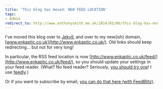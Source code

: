 ```yaml
---
title: 'This blog has moved: NEW FEED LOCATION'
tags:
- Admin
redirect_to: http://www.anthonysmith.me.uk/2014/02/06/this-blog-has-moved-new-feed-location/
---
```

I've moved this blog over to [Jekyll](http://jekyllrb.com/), and over to my new(ish) domain, [www.enkaptic.co.uk](http://www.enkaptic.co.uk/). Old links should keep redirecting... but not for very long!

In particular, the RSS feed location is now [http://www.enkaptic.co.uk/feed/](http://www.enkaptic.co.uk/feed/), so you should update your settings in your feed reader. (What? No feed reader? Seriously, [you should try one](http://www.problogger.net/what-is-rss/)! I use [feedly](http://feedly.com/).)

Or if you want to subscribe by email, [you can do that here (with FeedBlitz)](http://www.feedblitz.com/f/f.fbz?track=http%3A%2F%2Fwww.enkaptic.co.uk%2Ffeed%2F).
